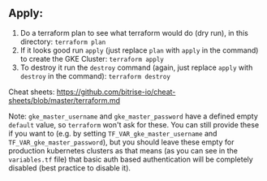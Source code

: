 ## Apply:

1. Do a terraform plan to see what terraform would do (dry run), in this directory: `terraform plan`
1. If it looks good run `apply` (just replace `plan` with `apply` in the command) to create the GKE Cluster: `terraform apply`
1. To destroy it run the `destroy` command (again, just replace `apply` with `destroy` in the command): `terraform destroy`

Cheat sheets: https://github.com/bitrise-io/cheat-sheets/blob/master/terraform.md

Note: `gke_master_username` and `gke_master_password` have a defined empty `default` value, so `terraform` won't ask for these. You can still provide these if you want to (e.g. by setting `TF_VAR_gke_master_username` and `TF_VAR_gke_master_password`), but you should leave these empty for production kubernetes clusters as that means (as you can see in the `variables.tf` file) that basic auth based authentication will be completely disabled (best practice to disable it).
